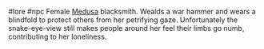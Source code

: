  #lore #npc
Female [Medusa](https://2e.aonprd.com/Monsters.aspx?ID=3096) blacksmith. Wealds a war hammer and wears a blindfold to protect others from her petrifying gaze. Unfortunately the snake-eye-view still makes people around her feel their limbs go numb, contributing to her loneliness.
